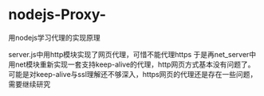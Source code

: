 # nodejs-Proxy-
用nodejs学习代理的实现原理

server.js中用http模块实现了网页代理，可惜不能代理https
于是再net_server中用net模块重新实现一套支持keep-alive的代理，http网页方式基本没有问题了。
可能是对keep-alive与ssl理解还不够深入，https网页的代理还是存在一些问题，需要继续研究
